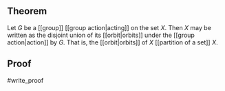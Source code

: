 ## Theorem
Let $G$ be a [[group]] [[group action|acting]] on the set $X$. Then $X$ may be written as the disjoint union of its [[orbit|orbits]] under the [[group action|action]] by $G$. That is, the [[orbit|orbits]] of $X$ [[partition of a set]] $X$.
## Proof
#write_proof 